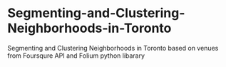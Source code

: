 # Segmenting-and-Clustering-Neighborhoods-in-Toronto
Segmenting and Clustering Neighborhoods in Toronto based on venues from Foursqure API and Folium python libarary
